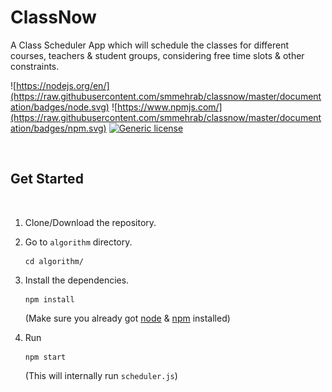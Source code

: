 # ClassNow

A Class Scheduler App which will schedule the classes for different courses, teachers &amp; student groups, considering free time slots &amp; other constraints.


<div>

![https://nodejs.org/en/](https://raw.githubusercontent.com/smmehrab/classnow/master/documentation/badges/node.svg)
![https://www.npmjs.com/](https://raw.githubusercontent.com/smmehrab/classnow/master/documentation/badges/npm.svg)
[![Generic license](https://img.shields.io/badge/License-MIT-yellow.svg)](https://github.com/smmehrab/lexicon/blob/documentation/LICENSE)

</div>

<br>

## Get Started

<br>

1. Clone/Download the repository.

2. Go to ```algorithm``` directory.
    ```
    cd algorithm/
    ```

3. Install the dependencies.
    ```
    npm install
    ```
    (Make sure you already got [node](https://nodejs.org/en/) & [npm](https://www.npmjs.com/) installed)

4. Run
    ```
    npm start
    ```
    (This will internally run ```scheduler.js```)
